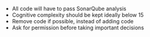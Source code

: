 - All code will have to pass SonarQube analysis
- Cognitive complexity should be kept ideally below 15
- Remove code if possible, instead of adding code
- Ask for permission before taking important decisions